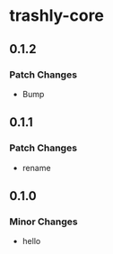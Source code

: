 # trashly-core

## 0.1.2

### Patch Changes

- Bump

## 0.1.1

### Patch Changes

- rename

## 0.1.0

### Minor Changes

- hello
